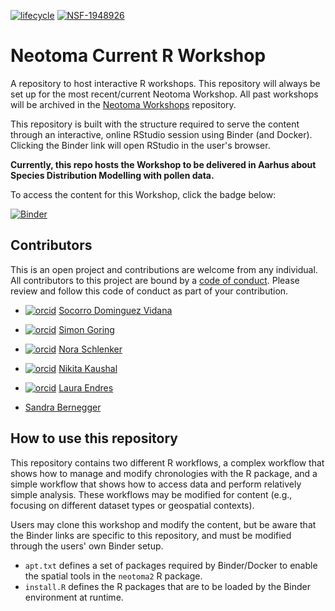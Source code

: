 [![lifecycle](https://img.shields.io/badge/lifecycle-active-orange.svg)](https://www.tidyverse.org/lifecycle/#active)
[![NSF-1948926](https://img.shields.io/badge/NSF-1948926-blue.svg)](https://nsf.gov/awardsearch/showAward?AWD_ID=1948926)

# Neotoma Current R Workshop

A repository to host interactive R workshops. This repository will always be set up for the most recent/current Neotoma Workshop. All past workshops will be archived in the [Neotoma Workshops](https://github.com/NeotomaDB/Workshops) repository.

This repository is built with the structure required to serve the content through an interactive, online RStudio session using Binder (and Docker). Clicking the Binder link will open RStudio in the user's browser.

**Currently, this repo hosts the Workshop to be delivered in Aarhus about Species Distribution Modelling with pollen data.**

To access the content for this Workshop, click the badge below:

[![Binder](https://mybinder.org/badge_logo.svg)](https://mybinder.org/v2/gh/NeotomaDB/Workshops_Sisal/main)

## Contributors

This is an open project and contributions are welcome from any individual.  All contributors to this project are bound by a [code of conduct](CODE_OF_CONDUCT.md).  Please review and follow this code of conduct as part of your contribution.

* [![orcid](https://img.shields.io/badge/orcid-0000--0002--7926--4935-brightgreen.svg)](https://orcid.org/0000-0002-7926-4935) [Socorro Dominguez Vidana](https://sedv8808.github.io/)

* [![orcid](https://img.shields.io/badge/orcid-0000--0002--2700--4605-brightgreen.svg)](https://orcid.org/0000-0002-2700-4605) [Simon Goring](http://goring.org)

* [![orcid](https://img.shields.io/badge/orcid-0000--0002--3693--5946-brightgreen.svg)](https://orcid.org/0000-0002-3693-5946) [Nora Schlenker](https://geography.wisc.edu/staff/schlenker-nora/)

* [![orcid](https://img.shields.io/badge/orcid-0000--0002--2220--9046-brightgreen.svg)](https://orcid.org/0000-0002-2220-9046) [Nikita Kaushal](mailto:nikitageologist@gmail.com)

* [![orcid](https://img.shields.io/badge/orcid-0000--0002--5013--4811-brightgreen.svg)](https://orcid.org/0000-0002-5013-4811) [Laura Endres](mailto:endres@eaps.ethz.ch)

* [Sandra Bernegger](mailto:sbernegger@ethz.ch)


## How to use this repository

This repository contains two different R workflows, a complex workflow that shows how to manage and modify chronologies with the R package, and a simple workflow that shows how to access data and perform relatively simple analysis. These workflows may be modified for content (e.g., focusing on different dataset types or geospatial contexts).

Users may clone this workshop and modify the content, but be aware that the Binder links are specific to this repository, and must be modified through the users' own Binder setup.

* `apt.txt` defines a set of packages required by Binder/Docker to enable the spatial tools in the `neotoma2` R package.
* `install.R` defines the R packages that are to be loaded by the Binder environment at runtime.
